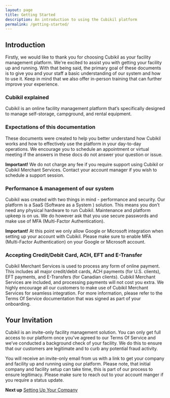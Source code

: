 ```yaml
---
layout: page
title: Getting Started
description: An introduction to using the Cubikil platform
permalink: /getting-started/
---
```


<h2 class="mb-3 fs-2">Introduction</h2>

<p class="lead mb-4">Firstly, we would like to thank you for choosing Cubikil as your facility management platform. We're excited to assist you with getting your facility up and running. With that being said, the primary goal of these documents is to give you and your staff a basic understanding of our system and how to use it. Keep in mind that we also offer in-person training that can further improve your experience.</p>

<h3 class="mb-3 fs-4">Cubikil explained</h3>

<p class="mb-4 lead">Cubikil is an online facility management platform that’s specifically designed to manage self-storage, campground, and rental equipment.</p>

<h3 class="mb-3 fs-4">Expectations of this documentation</h3>

<p class="mb-4 lead">These documents were created to help you better understand how Cubikil works and how to effectively use the platform in your day-to-day operations. We encourage you to schedule an appointment or virtual meeting if the answers in these docs do not answer your question or issue.</p>

<div class="alert bg-grad-2 text-white mb-4" role="alert">
<i class="fa-solid fa-circle-exclamation"></i>
  <b class="mx-2">Important!</b>
We do not charge any fee if you require support using Cubikil or Cubikil Merchant Services. Contact your account manager if you wish to schedule a support session.
</div>

<h3 class="mb-3 fs-4">Performance & management of our system</h3>

<p class="mb-4 lead">Cubikil was created with two things in mind - performance and security. Our platform is a SaaS (Software as a System ) solution. This means you don’t need any physical hardware to run Cubikil. Maintenance and platform upkeep is on us. We do however ask that you use secure passwords and make use of MFA (Multi-Factor Authentication). </p>

<div class="alert bg-grad-2 text-white mb-4" role="alert">
<i class="fa-solid fa-circle-exclamation"></i>
  <b class="mx-2">Important!</b>
At this point we only allow Google or Microsoft integration when setting up your account with Cubikil. Please make sure to enable MFA (Multi-Factor Authentication) on your Google or Microsoft account.
</div>

<h3 class="mb-3 fs-4">Accepting Credit/Debit Card, ACH, EFT and E-Transfer</h3>

<p class="mb-4 lead">Cubikil Merchant Services is used to process any form of online payment. This includes all major credit/debit cards, ACH payments (for U.S. clients), EFT payments, and E-Transfers (for Canadian clients). Cubikil Merchant Services are included, and processing payments will not cost you extra. We highly encourage all our customers to make use of Cubikil Merchant Services for seamless integration. For more information, please refer to the Terms Of Service documentation that was signed as part of your onboarding.</p>

<h2 class="mb-3 fs-2" id="invitation">Your Invitation</h2>

<p class="lead">Cubikil is an invite-only facility management solution. You can only get full access to our platform once you’ve agreed to our Terms Of Service and we’ve conducted a background check of your facility. We do this to ensure that our customers are legitimate and to curb any potential fraud activity.</p>

<p class="mb-5 lead">You will receive an invite-only email from us with a link to get your company and facility up and running using our platform. Please note, that initial company and facility setup can take time, this is part of our process to ensure legitimacy. Please make sure to reach out to your account manger if you require a status update.</p>

<div class="bg-light rounded-3 p-3 d-flex flex-row justify-content-between">
<b>Next up</b>
<span>
<a href="{{ "/company-setup/" | relative_url }}" class="text-decoration-none fw-bold">Setting Up Your Company</a>
</span>
</div>